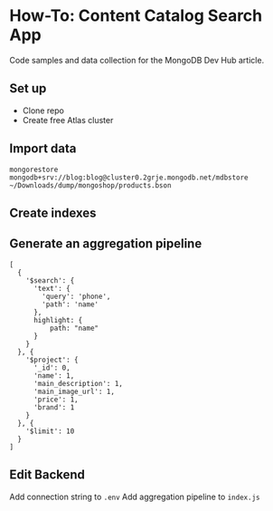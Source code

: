 # How-To: Content Catalog Search App

Code samples and data collection for the MongoDB Dev Hub article.

## Set up

* Clone repo
* Create free Atlas cluster

## Import data

```
mongorestore mongodb+srv://blog:blog@cluster0.2grje.mongodb.net/mdbstore ~/Downloads/dump/mongoshop/products.bson
```

## Create indexes

## Generate an aggregation pipeline

```
[
  {
    '$search': {
      'text': {
        'query': 'phone', 
        'path': 'name'
      },
      highlight: { 
          path: "name" 
      }
    }
  }, {
    '$project': {
      '_id': 0, 
      'name': 1, 
      'main_description': 1, 
      'main_image_url': 1, 
      'price': 1, 
      'brand': 1
    }
  }, {
    '$limit': 10
  }
]
```

## Edit Backend

Add connection string to `.env`
Add aggregation pipeline to `index.js`
